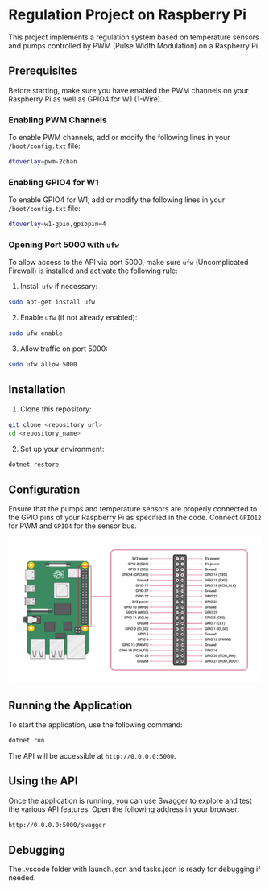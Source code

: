 # Regulation Project on Raspberry Pi

This project implements a regulation system based on temperature sensors and pumps controlled by PWM (Pulse Width Modulation) on a Raspberry Pi.

## Prerequisites

Before starting, make sure you have enabled the PWM channels on your Raspberry Pi as well as GPIO4 for W1 (1-Wire).

### Enabling PWM Channels

To enable PWM channels, add or modify the following lines in your `/boot/config.txt` file:

```sh
dtoverlay=pwm-2chan
```

### Enabling GPIO4 for W1

To enable GPIO4 for W1, add or modify the following lines in your `/boot/config.txt` file:

```sh
dtoverlay=w1-gpio,gpiopin=4
```

### Opening Port 5000 with `ufw`

To allow access to the API via port 5000, make sure `ufw` (Uncomplicated Firewall) is installed and activate the following rule:

1. Install `ufw` if necessary:

```sh
sudo apt-get install ufw
```

2. Enable `ufw` (if not already enabled):

```sh
sudo ufw enable
```

3. Allow traffic on port 5000:

```sh
sudo ufw allow 5000
```

## Installation

1. Clone this repository:

```sh
git clone <repository_url>
cd <repository_name>
```

2. Set up your environment:

```sh
dotnet restore
```

## Configuration

Ensure that the pumps and temperature sensors are properly connected to the GPIO pins of your Raspberry Pi as specified in the code. Connect `GPIO12` for PWM and `GPIO4` for the sensor bus.

 ![Raspberry Pi 4 GPIO Pinout](rpi-gpio.png)


## Running the Application

To start the application, use the following command:

```sh
dotnet run
```

The API will be accessible at `http://0.0.0.0:5000`.

## Using the API

Once the application is running, you can use Swagger to explore and test the various API features. Open the following address in your browser:

```sh
http://0.0.0.0:5000/swagger
```

## Debugging
The .vscode folder with launch.json and tasks.json is ready for debugging if needed.
